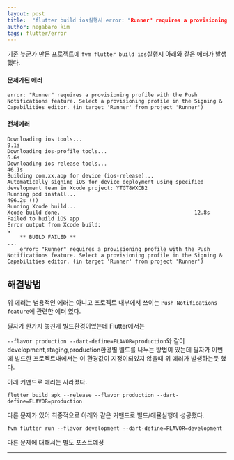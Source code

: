 ```yaml
---
layout: post
title:  "flutter build ios실행시 error: "Runner" requires a provisioning profile with the Push Notifications feature 에러"
author: negabaro kim
tags: flutter/error
---
```


기존 누군가 만든 프로젝트에 `fvm flutter build ios`실행시 아래와 같은 에러가 발생했다.

#### 문제가된 에러

```
error: "Runner" requires a provisioning profile with the Push Notifications feature. Select a provisioning profile in the Signing & Capabilities editor. (in target 'Runner' from project 'Runner')
```

#### 전체에러

```
Downloading ios tools...                                            9.1s
Downloading ios-profile tools...                                    6.6s
Downloading ios-release tools...                                   46.1s
Building com.xx.app for device (ios-release)...
Automatically signing iOS for device deployment using specified development team in Xcode project: YTGT8WXCB2
Running pod install...                                            496.2s (!)
Running Xcode build...
Xcode build done.                                           12.8s
Failed to build iOS app
Error output from Xcode build:
↳
    ** BUILD FAILED **
...
    error: "Runner" requires a provisioning profile with the Push Notifications feature. Select a provisioning profile in the Signing & Capabilities editor. (in target 'Runner' from project 'Runner')
```


## 해결방법

위 에러는 범용적인 에러는 아니고 프로젝트 내부에서 쓰이는 `Push Notifications feature`에 관련한 에러 였다.

필자가 한가지 놓친게 빌드환경이었는데 Flutter에서는 

```--flavor production --dart-define=FLAVOR=production```와 같이 development,staging,production환경별 빌드를 나누는 방법이 있는데 필자가 이번에 빌드한 프로젝트내에서는 이 환경값이 지정이되있지 않을때 위 에러가 발생하는듯 했다.

아래 커맨드로 에러는 사라졌다.

```
flutter build apk --release --flavor production --dart-define=FLAVOR=production
```

다른 문제가 있어 최종적으로 아래와 같은 커맨드로 빌드/에뮬실행에 성공했다.

```
fvm flutter run --flavor development --dart-define=FLAVOR=development 
```

다른 문제에 대해서는 별도 포스트예정


---


[link]: https://stackoverflow.com/questions/61605862/missing-provisional-profile-feature-when-building-using-fastlane-jenkins
